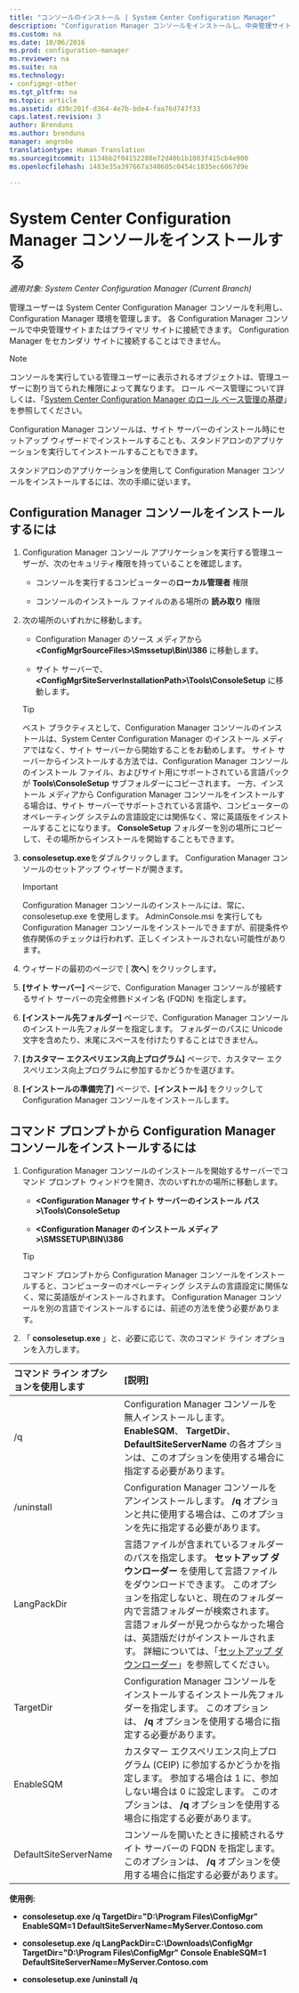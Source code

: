 ```yaml
---
title: "コンソールのインストール | System Center Configuration Manager"
description: "Configuration Manager コンソールをインストールし、中央管理サイトまたはプライマリ サイトに接続する方法についてご確認ください。"
ms.custom: na
ms.date: 10/06/2016
ms.prod: configuration-manager
ms.reviewer: na
ms.suite: na
ms.technology:
- configmgr-other
ms.tgt_pltfrm: na
ms.topic: article
ms.assetid: d39c201f-d364-4e7b-bde4-faa76d747f33
caps.latest.revision: 3
author: Brenduns
ms.author: brenduns
manager: angrobe
translationtype: Human Translation
ms.sourcegitcommit: 1134bb2f04152288e72d40b1b1083f415cb4e900
ms.openlocfilehash: 1483e35a397667a340605c0454c1835ec6067d9e

---
```

# <a name="install-system-center-configuration-manager-consoles"></a>System Center Configuration Manager コンソールをインストールする

*適用対象: System Center Configuration Manager (Current Branch)*


管理ユーザーは System Center Configuration Manager コンソールを利用し、Configuration Manager 環境を管理します。 各 Configuration Manager コンソールで中央管理サイトまたはプライマリ サイトに接続できます。 Configuration Manager をセカンダリ サイトに接続することはできません。


> [!NOTE]  
>  コンソールを実行している管理ユーザーに表示されるオブジェクトは、管理ユーザーに割り当てられた権限によって異なります。 ロール ベース管理について詳しくは、「[System Center Configuration Manager のロール ベース管理の基礎](../../../../core/understand/fundamentals-of-role-based-administration.md)」を参照してください。  

 Configuration Manager コンソールは、サイト サーバーのインストール時にセットアップ ウィザードでインストールすることも、スタンドアロンのアプリケーションを実行してインストールすることもできます。  

 スタンドアロンのアプリケーションを使用して Configuration Manager コンソールをインストールするには、次の手順に従います。  

## <a name="to-install-a-configuration-manager-console"></a>Configuration Manager コンソールをインストールするには  

1.  Configuration Manager コンソール アプリケーションを実行する管理ユーザーが、次のセキュリティ権限を持っていることを確認します。  

    -   コンソールを実行するコンピューターの**ローカル管理者** 権限  

    -   コンソールのインストール ファイルのある場所の **読み取り** 権限  

2.  次の場所のいずれかに移動します。  

    -   Configuration Manager のソース メディアから **&lt;ConfigMgrSourceFiles\>\Smssetup\Bin\I386** に移動します。  

    -   サイト サーバーで、**&lt;ConfigMgrSiteServerInstallationPath\>\Tools\ConsoleSetup** に移動します。  

    > [!TIP]  
    >  ベスト プラクティスとして、Configuration Manager コンソールのインストールは、System Center Configuration Manager のインストール メディアではなく、サイト サーバーから開始することをお勧めします。 サイト サーバーからインストールする方法では、Configuration Manager コンソールのインストール ファイル、およびサイト用にサポートされている言語パックが **Tools\ConsoleSetup** サブフォルダーにコピーされます。 一方、インストール メディアから Configuration Manager コンソールをインストールする場合は、サイト サーバーでサポートされている言語や、コンピューターのオペレーティング システムの言語設定には関係なく、常に英語版をインストールすることになります。 **ConsoleSetup** フォルダーを別の場所にコピーして、その場所からインストールを開始することもできます。  

3.  **consolesetup.exe**をダブルクリックします。 Configuration Manager コンソールのセットアップ ウィザードが開きます。  

    > [!IMPORTANT]  
    >  Configuration Manager コンソールのインストールには、常に、consolesetup.exe を使用します。 AdminConsole.msi を実行しても Configuration Manager コンソールをインストールできますが、前提条件や依存関係のチェックは行われず、正しくインストールされない可能性があります。  

4.  ウィザードの最初のページで [ **次へ**] をクリックします。  

5.  **[サイト サーバー]** ページで、Configuration Manager コンソールが接続するサイト サーバーの完全修飾ドメイン名 (FQDN) を指定します。  

6.  **[インストール先フォルダー]** ページで、Configuration Manager コンソールのインストール先フォルダーを指定します。 フォルダーのパスに Unicode 文字を含めたり、末尾にスペースを付けたりすることはできません。  

7.  **[カスタマー エクスペリエンス向上プログラム]** ページで、カスタマー エクスペリエンス向上プログラムに参加するかどうかを選びます。  

8.  **[インストールの準備完了]** ページで、**[インストール]** をクリックして Configuration Manager コンソールをインストールします。  

## <a name="to-install-a-configuration-manager-console-from-a-command-prompt"></a>コマンド プロンプトから Configuration Manager コンソールをインストールするには  

1.  Configuration Manager コンソールのインストールを開始するサーバーでコマンド プロンプト ウィンドウを開き、次のいずれかの場所に移動します。  

    -   **&lt;Configuration Manager サイト サーバーのインストール パス\>\Tools\ConsoleSetup**  

    -   **&lt;Configuration Manager のインストール メディア\>\SMSSETUP\BIN\I386**  

    > [!TIP]  
    >  コマンド プロンプトから Configuration Manager コンソールをインストールすると、コンピューターのオペレーティング システムの言語設定に関係なく、常に英語版がインストールされます。 Configuration Manager コンソールを別の言語でインストールするには、前述の方法を使う必要があります。  

2.  「 **consolesetup.exe** 」と、必要に応じて、次のコマンド ライン オプションを入力します。  

|  コマンド ライン オプションを使用します     | [説明]     |
  | :------------- | :------------- |
  |/q|Configuration Manager コンソールを無人インストールします。 **EnableSQM**、 **TargetDir**、 **DefaultSiteServerName** の各オプションは、このオプションを使用する場合に指定する必要があります。|  
  |/uninstall|Configuration Manager コンソールをアンインストールします。 **/q** オプションと共に使用する場合は、このオプションを先に指定する必要があります。|  
  |LangPackDir|言語ファイルが含まれているフォルダーのパスを指定します。 **セットアップ ダウンローダー** を使用して言語ファイルをダウンロードできます。 このオプションを指定しないと、現在のフォルダー内で言語フォルダーが検索されます。 言語フォルダーが見つからなかった場合は、英語版だけがインストールされます。 詳細については、「[セットアップ ダウンローダー](/sccm/core/servers/deploy/install/setup-downloader)」を参照してください。|  
  |TargetDir|Configuration Manager コンソールをインストールするインストール先フォルダーを指定します。 このオプションは、 **/q** オプションを使用する場合に指定する必要があります。|  
  |EnableSQM|カスタマー エクスペリエンス向上プログラム (CEIP) に参加するかどうかを指定します。 参加する場合は 1 に、参加しない場合は 0 に設定します。 このオプションは、 **/q** オプションを使用する場合に指定する必要があります。|  
  |DefaultSiteServerName|コンソールを開いたときに接続されるサイト サーバーの FQDN を指定します。 このオプションは、 **/q** オプションを使用する場合に指定する必要があります。|  


  **使用例:**  
  -  **consolesetup.exe /q TargetDir="D:\Program Files\ConfigMgr" EnableSQM=1 DefaultSiteServerName=MyServer.Contoso.com**  

  -  **consolesetup.exe /q LangPackDir=C:\Downloads\ConfigMgr TargetDir="D:\Program Files\ConfigMgr" Console EnableSQM=1 DefaultSiteServerName=MyServer.Contoso.com**  

  -  **consolesetup.exe /uninstall /q**  



<!--HONumber=Nov16_HO1-->



